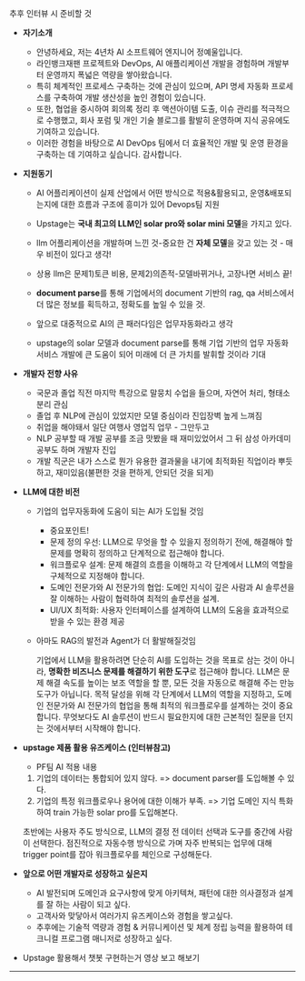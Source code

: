 추후 인터뷰 시 준비할 것

- **자기소개**

  - 안녕하세요, 저는 4년차 AI 소프트웨어 엔지니어 정예울입니다.
  - 라인뱅크재팬 프로젝트와 DevOps, AI 애플리케이션 개발을 경험하며 개발부터 운영까지 폭넓은 역량을 쌓아왔습니다.
  - 특히 체계적인 프로세스 구축하는 것에 관심이 있으며, API 명세 자동화 프로세스를 구축하여 개발 생산성을 높인 경험이 있습니다.
  - 또한, 협업을 중시하여 회의록 정리 후 액션아이템 도출, 이슈 관리를 적극적으로 수행했고, 회사 포럼 및 개인 기술 블로그를 활발히 운영하며 지식 공유에도 기여하고 있습니다.
  - 이러한 경험을 바탕으로 AI DevOps 팀에서 더 효율적인 개발 및 운영 환경을 구축하는 데 기여하고 싶습니다. 감사합니다.

- **지원동기**

  - AI 어플리케이션이 실제 산업에서 어떤 방식으로 적용&활용되고, 운영&배포되는지에 대한 흐름과 구조에 흥미가 있어 Devops팀 지원

  - Upstage는 **국내 최고의 LLM인 solar pro와 solar mini 모델**을 가지고 있다.
  - llm 어플리케이션을 개발하며 느낀 것-중요한 건 **자체 모델**을 갖고 있는 것 - 매우 비전이 있다고 생각!
  - 상용 llm은 문제1)토큰 비용, 문제2)의존적-모델바뀌거나, 고장나면 서비스 끝!
  - **document parse**를 통해 기업에서의 document 기반의 rag, qa 서비스에서 더 많은 정보를 획득하고, 정확도를 높일 수 있을 것.
  - 앞으로 대중적으로 AI의 큰 패러다임은 업무자동화라고 생각
  - upstage의 solar 모델과 document parse를 통해 기업 기반의 업무 자동화 서비스 개발에 큰 도움이 되어 미래에 더 큰 가치를 발휘할 것이라 기대

- **개발자 전향 사유**

  - 국문과 졸업 직전 마지막 특강으로 말뭉치 수업을 들으며, 자연어 처리, 형태소 분리 관심
  - 졸업 후 NLP에 관심이 있었지만 모델 중심이라 진입장벽 높게 느껴짐
  - 취업을 해야돼서 일단 여행사 영업직 업무 - 그만두고
  - NLP 공부할 때 개발 공부를 조금 맛봤을 때 재미있었어서 그 뒤 삼성 아카데미 공부도 하며 개발자 진입
  - 개발 직군은 내가 스스로 뭔가 유용한 결과물을 내기에 최적화된 직업이라 뿌듯하고, 재미있음(불편한 것을 편하게, 안되던 것을 되게)

- **LLM에 대한 비전**

  - 기업의 업무자동화에 도움이 되는 AI가 도입될 것임

    - 중요포인트!
    - 문제 정의 우선: LLM으로 무엇을 할 수 있을지 정의하기 전에, 해결해야 할 문제를 명확히 정의하고 단계적으로 접근해야 합니다.
    - 워크플로우 설계: 문제 해결의 흐름을 이해하고 각 단계에서 LLM의 역할을 구체적으로 지정해야 합니다.
    - 도메인 전문가와 AI 전문가의 협업: 도메인 지식이 깊은 사람과 AI 솔루션을 잘 이해하는 사람이 협력하여 최적의 솔루션을 설계.
    - UI/UX 최적화: 사용자 인터페이스를 설계하여 LLM의 도움을 효과적으로 받을 수 있는 환경 제공

  - 아마도 RAG의 발전과 Agent가 더 활발해질것임

    기업에서 LLM을 활용하려면 단순히 AI를 도입하는 것을 목표로 삼는 것이 아니라, **명확한 비즈니스 문제를 해결하기 위한 도구**로 접근해야 합니다. LLM은 문제 해결 속도를 높이는 보조 역할을 할 뿐, 모든 것을 자동으로 해결해 주는 만능 도구가 아닙니다. 목적 달성을 위해 각 단계에서 LLM의 역할을 지정하고, 도메인 전문가와 AI 전문가의 협업을 통해 최적의 워크플로우를 설계하는 것이 중요합니다. 무엇보다도 AI 솔루션이 반드시 필요한지에 대한 근본적인 질문을 던지는 것에서부터 시작해야 합니다.

- **upstage 제품 활용 유즈케이스 (인터뷰참고)**

  - PF팀 AI 적용 내용

  1. 기업의 데이터는 통합되어 있지 않다. => document parser를 도입해볼 수 있다.
  2. 기업의 특정 워크플로우나 용어에 대한 이해가 부족. => 기업 도메인 지식 특화하여 train 가능한 solar pro를 도입해본다.

  초반에는 사용자 주도 방식으로, LLM의 결정 전 데이터 선택과 도구를 중간에 사람이 선택한다. 점진적으로 자동수행 방식으로 가며 자주 반복되는 업무에 대해 trigger point를 잡아 워크플로우를 체인으로 구성해둔다.

- **앞으로 어떤 개발자로 성장하고 싶은지**

  - AI 발전되며 도메인과 요구사항에 맞게 아키텍쳐, 패턴에 대한 의사결정과 설계를 잘 하는 사람이 되고 싶다.
  - 고객사와 맞닿아서 여러가지 유즈케이스와 경험을 쌓고싶다.
  - 추후에는 기술적 역량과 경험 & 커뮤니케이션 및 체계 정립 능력을 활용하여 테크니컬 프로그램 매니저로 성장하고 싶다.

- Upstage 활용해서 챗봇 구현하는거 영상 보고 해보기

---
